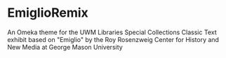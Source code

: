 EmiglioRemix
============

An Omeka theme for the UWM Libraries Special Collections Classic Text exhibit based on "Emiglio" by the Roy Rosenzweig Center for History and New Media at George Mason University
